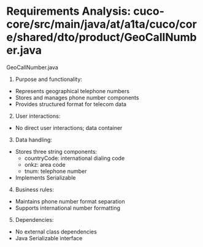 # Requirements Analysis: cuco-core/src/main/java/at/a1ta/cuco/core/shared/dto/product/GeoCallNumber.java

GeoCallNumber.java
1. Purpose and functionality:
- Represents geographical telephone numbers
- Stores and manages phone number components
- Provides structured format for telecom data

2. User interactions:
- No direct user interactions; data container

3. Data handling:
- Stores three string components:
  - countryCode: international dialing code
  - onkz: area code
  - tnum: telephone number
- Implements Serializable

4. Business rules:
- Maintains phone number format separation
- Supports international number formatting

5. Dependencies:
- No external class dependencies
- Java Serializable interface